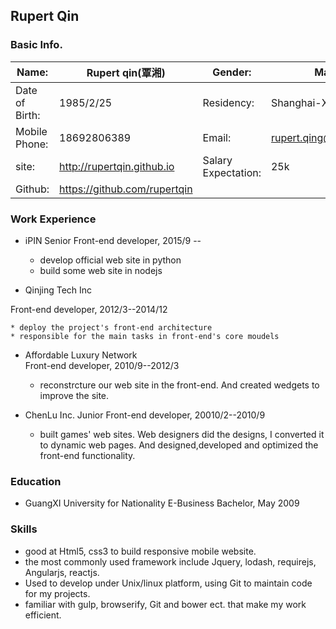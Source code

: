 ## Rupert Qin

### Basic Info.
Name: 			|Rupert qin(覃湘)	|	Gender:  | Male
------- 		| --------------	| 		-------| -----
Date of Birth:		|1985/2/25		 	|Residency:|Shanghai-Xuhui
Mobile Phone:		|18692806389	 		|Email:|rupert.qing@gmail.com
site:			|http://rupertqin.github.io	|Salary Expectation:| 25k
Github:			|https://github.com/rupertqin


### Work Experience

* iPIN
Senior Front-end developer, 2015/9 -- 

	* develop official web site in python
	* build some web site in nodejs

* Qinjing Tech Inc

Front-end developer, 2012/3--2014/12

	* deploy the project's front-end architecture
	* responsible for the main tasks in front-end's core moudels

* Affordable Luxury Network  
Front-end developer, 2010/9--2012/3

	* reconstrcture our web site in the front-end. And created wedgets to improve the 	site.

* ChenLu Inc.
Junior Front-end developer, 20010/2--2010/9

	* built games' web sites. Web designers did the designs, I converted it to dynamic web 	pages. And designed,developed and optimized the front-end functionality.


### Education

* GuangXI University for Nationality
E-Business Bachelor, May 2009


### Skills

* good at Html5, css3 to build responsive mobile website.
* the most commonly used framework include Jquery, lodash, requirejs, Angularjs, reactjs.
* Used to develop under Unix/linux platform, using Git to maintain code for my projects.
* familiar with gulp, browserify, Git and bower ect. that make my work efficient.
